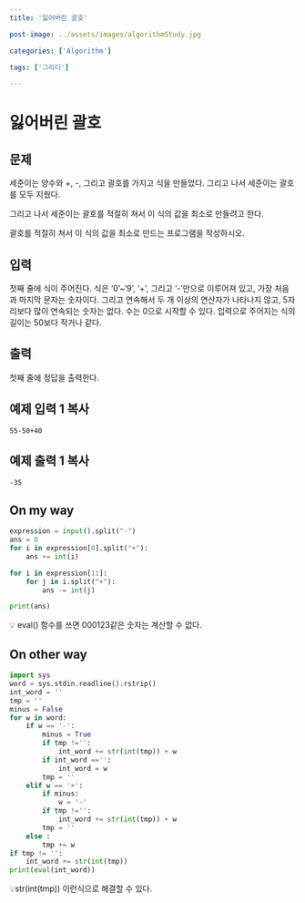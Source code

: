 ```yaml
---
title: '잃어버린 괄호'

post-image: ../assets/images/algorithmStudy.jpg

categories: ['Algorithm']

tags: ['그리디']

---
```


# 잃어버린 괄호

## 문제

세준이는 양수와 +, -, 그리고 괄호를 가지고 식을 만들었다. 그리고 나서 세준이는 괄호를 모두 지웠다.

그리고 나서 세준이는 괄호를 적절히 쳐서 이 식의 값을 최소로 만들려고 한다.

괄호를 적절히 쳐서 이 식의 값을 최소로 만드는 프로그램을 작성하시오.

## 입력

첫째 줄에 식이 주어진다. 식은 ‘0’~‘9’, ‘+’, 그리고 ‘-’만으로 이루어져 있고, 가장 처음과 마지막 문자는 숫자이다. 그리고 연속해서 두 개 이상의 연산자가 나타나지 않고, 5자리보다 많이 연속되는 숫자는 없다. 수는 0으로 시작할 수 있다. 입력으로 주어지는 식의 길이는 50보다 작거나 같다.

## 출력

첫째 줄에 정답을 출력한다.

## 예제 입력 1 복사

```
55-50+40
```

## 예제 출력 1 복사

```
-35
```

## On my way

```python
expression = input().split("-")
ans = 0
for i in expression[0].split("+"):
    ans += int(i)

for i in expression[1:]:
    for j in i.split("+"):
        ans -= int(j)

print(ans)
```

💡 eval() 함수를 쓰면 000123같은 숫자는 계산할 수 없다.

## On other way

```python
import sys
word = sys.stdin.readline().rstrip()
int_word = ''
tmp = ''
minus = False
for w in word:
    if w == '-':
        minus = True
        if tmp !='':
            int_word += str(int(tmp)) + w
        if int_word =='':
            int_word = w
        tmp = ''
    elif w == '+':
        if minus:
            w = '-'
        if tmp !='':
            int_word += str(int(tmp)) + w
        tmp = ''
    else :
        tmp += w
if tmp != '':
    int_word += str(int(tmp))
print(eval(int_word))
```

💡str(int(tmp)) 이런식으로 해결할 수 있다.